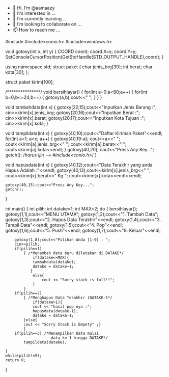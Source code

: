 - 👋 Hi, I’m @aamaazy
- 👀 I’m interested in ...
- 🌱 I’m currently learning ...
- 💞️ I’m looking to collaborate on ...
- 📫 How to reach me ...

<!---
aamaazy/aamaazy is a ✨ special ✨ repository because its `README.md` (this file) appears on your GitHub profile.
You can click the Preview link to take a look at your changes.
--->
#include<iostream>
#include<conio.h>
#include<windows.h>

void gotoxy(int x, int y)
{
    COORD coord;
    coord.X=x;
    coord.Y=y;
    SetConsoleCursorPosition(GetStdHandle(STD_OUTPUT_HANDLE),coord);
}


using namespace std;
struct paket
{
    char jenis_brg[30];
    int berat;
    char kota[30];
};

struct paket kirim[100];

/***************/
void bersihlayar()
{
    for(int a=0;a<80;a++)
    {
        for(int b=0;b<=24;b++)
        {
            gotoxy(a,b);cout<<" ";
        }
    }
}

void tambahdata(int x)
{
    gotoxy(20,15);cout<<"Inputkan Jenis Barang    :";
    cin>>kirim[x].jenis_brg;
    gotoxy(20,16);cout<<"Inputkan Berat           :";
    cin>>kirim[x].berat;
    gotoxy(20,17);cout<<"Inputkan Kota Tujuan     :";
    cin>>kirim[x].kota;
}

void tampildata(int x)
{
    gotoxy(40,10);cout<<"Daftar Kiriman Paket"<<endl;
    for(int a=1; a<x; a++)
    {
        gotoxy(40,19-a);
        cout<<a<<" ";
        cout<<kirim[a].jenis_brg<<" ";
        cout<<kirim[a].berat<<" ";
        cout<<kirim[a].kota<<endl;
    }
    gotoxy(40,20);
    cout<<"Press Any Key...";
    getch();
    /*harus Ijin --> #include<conio.h>*/
}

void hapusdata(int x)
{
    gotoxy(40,12);cout<<"Data Terakhir yang anda Hapus Adalah :"<<endl;
    gotoxy(40,13);cout<<kirim[x].jenis_brg<<" ";
    cout<<kirim[x].berat<<" Kg ";
    cout<<kirim[x].kota<<endl<<endl;

    gotoxy(40,15);cout<<"Press Any Key...";
    getch();


}

int main()
{
    int pilih;
    int datake=1;
    int MAX=2;
    do
    {
        bersihlayar();
        gotoxy(1,1);cout<<"MENU UTAMA";
        gotoxy(1,2);cout<<"1. Tambah Data";
        gotoxy(1,3);cout<<"2. Hapus Data Terakhir"<<endl;
        gotoxy(1,4);cout<<"3. Tampil Data"<<endl;
        gotoxy(1,5);cout<<"4. Pop"<<endl;
        gotoxy(1,6);cout<<"5. Push"<<endl;
        gotoxy(1,7);cout<<"9. Keluar"<<endl;

        gotoxy(1,8);cout<<"Pilihan Anda [1-9] : ";
        cin>>pilih;
        if(pilih==1)
            { /*Menambah data baru diletakan di DATAKE*/
                if(datake<=MAX){
                tambahdata(datake);
                datake = datake+1;
               }
                else{
                    cout << "Sorry stack is full!!";
                }
            }
        if(pilih==2)
            { /*Menghapus Data Terakhir (DATAKE-1*/
                if(datake>1){
                cout << "hasil pop nya :";
                hapusdata(datake-1);
                datake = datake-1;
            }else{
            cout << "Sorry Stack is Empety" ;}
            }
        if(pilih==3) /*Menampilkan Data mulai
                        data ke-1 hingga DATAKE*/
            tampildata(datake);

    }
    while(pilih!=9);
    return 0;
}
